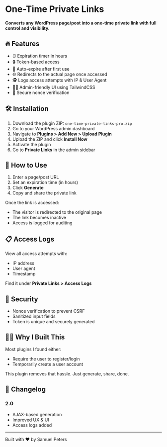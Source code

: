 # One-Time Private Links

**Converts any WordPress page/post into a one-time private link with full control and visibility.**

## 🔥 Features

- ⏰ Expiration timer in hours
- 🔒 Token-based access
- 🚫 Auto-expire after first use
- 🌐 Redirects to the actual page once accessed
- 🕵️ Logs access attempts with IP & User Agent
- 🧑‍💻 Admin-friendly UI using TailwindCSS
- 🔐 Secure nonce verification

## 🛠 Installation

1. Download the plugin ZIP: `one-time-private-links-pro.zip`
2. Go to your WordPress admin dashboard
3. Navigate to **Plugins > Add New > Upload Plugin**
4. Upload the ZIP and click **Install Now**
5. Activate the plugin
6. Go to **Private Links** in the admin sidebar

## 🚀 How to Use

1. Enter a page/post URL
2. Set an expiration time (in hours)
3. Click **Generate**
4. Copy and share the private link

Once the link is accessed:
- The visitor is redirected to the original page
- The link becomes inactive
- Access is logged for auditing

## 📋 Access Logs

View all access attempts with:
- IP address
- User agent
- Timestamp

Find it under **Private Links > Access Logs**

## 🔐 Security

- Nonce verification to prevent CSRF
- Sanitized input fields
- Token is unique and securely generated

## 🙋‍♂️ Why I Built This

Most plugins I found either:
- Require the user to register/login
- Temporarily create a user account

This plugin removes that hassle. Just generate, share, done.

## 📎 Changelog

### 2.0
- AJAX-based generation
- Improved UX & UI
- Access logs added

---

Built with ❤️ by Samuel Peters
